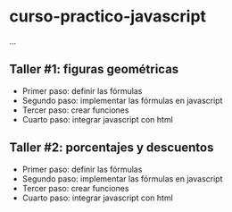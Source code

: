 # curso-practico-javascript

...

## Taller #1: figuras geométricas

- Primer paso: definir las fórmulas
- Segundo paso: implementar las fórmulas en javascript
- Tercer paso: crear funciones
- Cuarto paso: integrar javascript con html

## Taller #2: porcentajes y descuentos

- Primer paso: definir las fórmulas
- Segundo paso: implementar las fórmulas en javascript
- Tercer paso: crear funciones
- Cuarto paso: integrar javascript con html